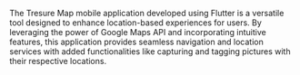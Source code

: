 The Tresure Map mobile application developed using Flutter is a versatile tool designed to enhance location-based experiences for users. By leveraging the power of Google Maps API and incorporating intuitive features, this application provides seamless navigation and location services with added functionalities like capturing and tagging pictures with their respective locations.

